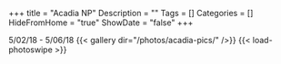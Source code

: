 +++
title = "Acadia NP"
Description = ""
Tags = []
Categories = []
HideFromHome = "true"
ShowDate = "false"
+++

5/02/18 - 5/06/18
{{< gallery dir="/photos/acadia-pics/" />}} {{< load-photoswipe >}}
